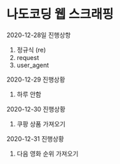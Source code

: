 # 나도코딩 웹 스크래핑

2020-12-28일 진행상항
1. 정규식 (re)
2. request
3. user_agent

2020-12-29 진행상황
1. 하루 안함

2020-12-30 진행상황
1. 쿠팡 상품 가져오기

2020-12-31 진행상황
1. 다음 영화 순위 가져오기

